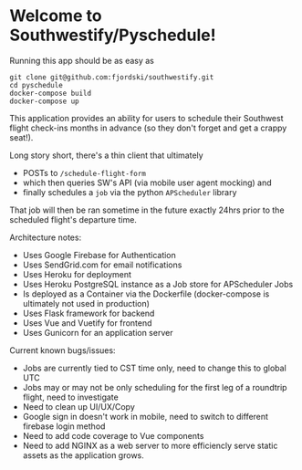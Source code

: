 # Welcome to Southwestify/Pyschedule!

Running this app should be as easy as
```
git clone git@github.com:fjordski/southwestify.git
cd pyschedule
docker-compose build
docker-compose up
```

This application provides an ability for users to schedule their Southwest flight check-ins months in advance (so they don't forget and get a crappy seat!). 

Long story short, there's a thin client that ultimately 
  - POSTs to `/schedule-flight-form` 
  - which then queries SW's API (via mobile user agent mocking) and 
  - finally schedules a `job` via the python `APScheduler` library
  
  That job will then be ran sometime in the future exactly 24hrs prior to the scheduled flight's departure time.
  
  
  Architecture notes:
  - Uses Google Firebase for Authentication
  - Uses SendGrid.com for email notifications
  - Uses Heroku for deployment
  - Uses Heroku PostgreSQL instance as a Job store for APScheduler Jobs
  - Is deployed as a Container via the Dockerfile (docker-compose is ultimately not used in production)
  - Uses Flask framework for backend
  - Uses Vue and Vuetify for frontend
  - Uses Gunicorn for an application server
  
  
  Current known bugs/issues:
  - Jobs are currently tied to CST time only, need to change this to global UTC
  - Jobs may or may not be only scheduling for the first leg of a roundtrip flight, need to investigate
  - Need to clean up UI/UX/Copy
  - Google sign in doesn't work in mobile, need to switch to different firebase login method
  - Need to add code coverage to Vue components
  - Need to add NGINX as a web server to more efficiencly serve static assets as the application grows.
